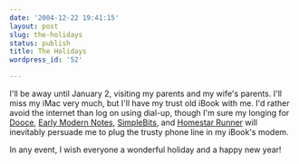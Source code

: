```yaml
---
date: '2004-12-22 19:41:15'
layout: post
slug: the-holidays
status: publish
title: The Holidays
wordpress_id: '52'

---
```


I'll be away until January 2, visiting my parents and my wife's parents. I'll miss my iMac very much, but I'll have my trust old iBook with me. I'd rather avoid the internet than log on using dial-up, though I'm sure my longing for [Dooce](http://www.dooce.com), [Early Modern Notes](http://www.earlymodernweb.org.uk/emn/), [SimpleBits](http://www.simplebits.com), and [Homestar Runner](http://www.homestarrunner.com) will inevitably persuade me to plug the trusty phone line in my iBook's modem.




In any event, I wish everyone a wonderful holiday and a happy new year!
